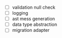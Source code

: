 - [ ] validation null check
- [ ] logging
- [ ] ast mess generation
- [ ] data type abstraction
- [ ] migration adapter